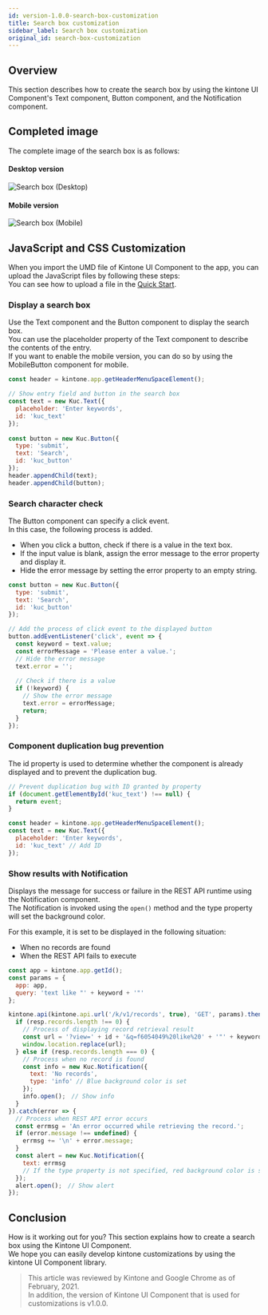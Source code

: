 ```yaml
---
id: version-1.0.0-search-box-customization
title: Search box customization
sidebar_label: Search box customization
original_id: search-box-customization
---
```


## Overview
This section describes how to create the search box by using the kintone UI Component's Text component, Button component, and the Notification component.

## Completed image
The complete image of the search box is as follows:

#### Desktop version
![Search box (Desktop)](assets/desktop_search_box.png) 

#### Mobile version
![Search box (Mobile)](assets/mobile_search_box.png) 

## JavaScript and CSS Customization

When you import the UMD file of Kintone UI Component to the app, you can upload the JavaScript files by following these steps:  
You can see how to upload a file in the [Quick Start](../getting-started/quick-start.md).

### Display a search box

Use the Text component and the Button component to display the search box.  
You can use the placeholder property of the Text component to describe the contents of the entry.  
If you want to enable the mobile version, you can do so by using the MobileButton component for mobile.

```javascript
const header = kintone.app.getHeaderMenuSpaceElement();

// Show entry field and button in the search box
const text = new Kuc.Text({
  placeholder: 'Enter keywords',
  id: 'kuc_text'
});
  
const button = new Kuc.Button({
  type: 'submit',
  text: 'Search',
  id: 'kuc_button'
});
header.appendChild(text);
header.appendChild(button);    
```

### Search character check

The Button component can specify a click event.  
In this case, the following process is added.

- When you click a button, check if there is a value in the text box.
- If the input value is blank, assign the error message to the error property and display it.
- Hide the error message by setting the error property to an empty string.

```javascript
const button = new Kuc.Button({
  type: 'submit',
  text: 'Search',
  id: 'kuc_button'
});

// Add the process of click event to the displayed button
button.addEventListener('click', event => {      
  const keyword = text.value;
  const errorMessage = 'Please enter a value.';
  // Hide the error message
  text.error = ''; 
  
  // Check if there is a value
  if (!keyword) {
    // Show the error message
    text.error = errorMessage;
    return;
  }
});
```

### Component duplication bug prevention

The id property is used to determine whether the component is already displayed and to prevent the duplication bug.

```javascript
// Prevent duplication bug with ID granted by property
if (document.getElementById('kuc_text') !== null) {
  return event;
}

const header = kintone.app.getHeaderMenuSpaceElement();
const text = new Kuc.Text({
  placeholder: 'Enter keywords',
  id: 'kuc_text' // Add ID
});
```

### Show results with Notification

Displays the message for success or failure in the REST API runtime using the Notification component.  
The Notification is invoked using the `open()` method and the type property will set the background color.  

For this example, it is set to be displayed in the following situation:  

- When no records are found
- When the REST API fails to execute

```javascript
const app = kintone.app.getId();
const params = {
  app: app,
  query: 'text like "' + keyword + '"'
};

kintone.api(kintone.api.url('/k/v1/records', true), 'GET', params).then(resp => {
  if (resp.records.length !== 0) {
    // Process of displaying record retrieval result
    const url = '?view=' + id + '&q=f6054049%20like%20' + '"' + keyword + '"';
    window.location.replace(url);
  } else if (resp.records.length === 0) {
    // Process when no record is found
    const info = new Kuc.Notification({
      text: 'No records',
      type: 'info' // Blue background color is set
    });
    info.open();　// Show info
  }
}).catch(error => {
  // Process when REST API error occurs
  const errmsg = 'An error occurred while retrieving the record.';
  if (error.message !== undefined) {
    errmsg += '\n' + error.message;
  }
  const alert = new Kuc.Notification({
    text: errmsg
    // If the type property is not specified, red background color is set
  });
  alert.open();　// Show alert
});
```

## Conclusion

How is it working out for you? This section explains how to create a search box using the Kintone UI Component.  
We hope you can easily develop kintone customizations by using the kintone UI Component library.

> This article was reviewed by Kintone and Google Chrome as of February, 2021.  
> In addition, the version of Kintone UI Component that is used for customizations is v1.0.0.
